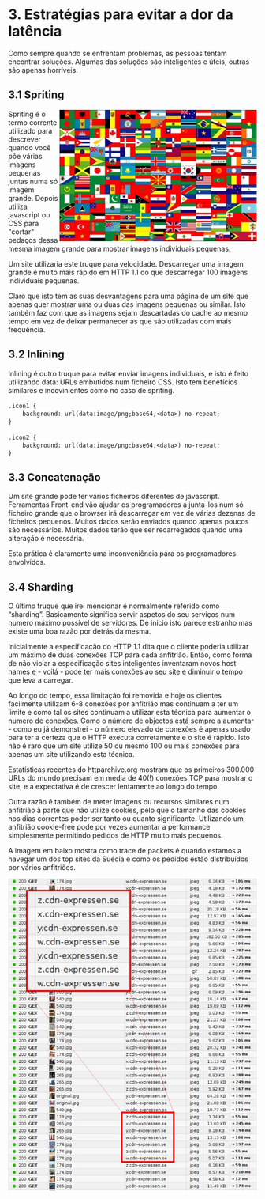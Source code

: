 # 3. Estratégias para evitar a dor da latência

Como sempre quando se enfrentam problemas, as pessoas tentam encontrar soluções.
Algumas das soluções são inteligentes e úteis, outras são apenas horríveis.



## 3.1 Spriting
<img style="float: right;" src="https://raw.githubusercontent.com/bagder/http2-explained/master/images/spriting.jpg" />



Spriting é o termo corrente utilizado para descrever quando você põe várias imagens pequenas juntas numa só imagem grande. Depois utiliza javascript ou CSS para "cortar" pedaços dessa mesma imagem grande para mostrar imagens individuais pequenas. 


Um site utilizaria este truque para velocidade. Descarregar uma imagem grande é muito mais rápido em HTTP 1.1 do que descarregar 100 imagens individuais pequenas.

Claro que isto tem as suas desvantagens para uma página de um site que apenas quer mostrar uma ou duas das imagens pequenas ou similar. Isto também faz com que as imagens sejam descartadas do cache ao mesmo tempo em vez de deixar permanecer as que são utilizadas com mais frequência.


## 3.2 Inlining

Inlining é outro truque para evitar enviar imagens individuais, e isto é feito utilizando data: URLs embutidos num ficheiro CSS. Isto tem benefícios similares e incovinientes como no caso de spriting. 


    .icon1 {
        background: url(data:image/png;base64,<data>) no-repeat;
    }

    .icon2 {
        background: url(data:image/png;base64,<data>) no-repeat;
    }


## 3.3 Concatenação

Um site grande pode ter vários ficheiros diferentes de javascript. Ferramentas Front-end vão ajudar os programadores a junta-los num só ficheiro grande que o browser irá descarregar em vez de várias dezenas de ficheiros pequenos. Muitos dados serão enviados quando apenas poucos são necessários. Muitos dados terão que ser recarregados quando uma alteração é necessária.

Esta prática é claramente uma inconveniência para os programadores envolvidos.


## 3.4 Sharding

O último truque que irei mencionar é normalmente referido como “sharding”. Basicamente significa servir aspetos do seu serviços num numero máximo possível de servidores. De inicio isto parece estranho mas existe uma boa razão por detrás da mesma.


Inicialmente a especificação do HTTP 1.1 dita que o cliente poderia utilizar um máximo de duas conexões TCP para cada anfitrião. Então, como forma de não violar a especificação sites inteligentes inventaram novos host names e - voilá - pode ter mais conexões ao seu site e diminuir o tempo que leva a carregar.

Ao longo do tempo, essa limitação foi removida e hoje os clientes facilmente utilizam 6-8 conexões por anfitrião mas continuam a ter um limite e como tal os sites continuam a utilizar esta técnica para aumentar o numero de conexões. Como o número de objectos está sempre a aumentar - como eu já demonstrei - o número elevado de conexões é apenas usado para ter a certeza que o HTTP executa corretamente e o site é rápido. Isto não é raro que um site utilize 50 ou mesmo 100 ou mais conexões para apenas um site utilizando esta técnica.  

Estatísticas recentes do httparchive.org mostram que os primeiros 300.000 URLs do mundo precisam em media de 40(!) conexões TCP para mostrar o site, e a expectativa é de crescer lentamente ao longo do tempo.

Outra razão é também de meter imagens ou recursos similares num anfitrião à parte que não utilize cookies, pelo que o tamanho das cookies nos dias correntes poder ser tanto ou quanto significante. Utilizando um anfitrião cookie-free pode por vezes aumentar a performance simplesmente permitindo pedidos de HTTP muito mais pequenos.

A imagem em baixo mostra como trace de packets é quando estamos a navegar um dos top sites da Suécia e como os pedidos estão distribuídos por vários anfitriões.

![image sharding at expressen.se](https://raw.githubusercontent.com/bagder/http2-explained/master/images/expressen-sharding.jpg)
